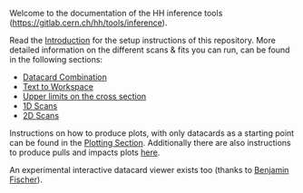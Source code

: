 Welcome to the documentation of the HH inference tools (https://gitlab.cern.ch/hh/tools/inference).

Read the [Introduction](introduction.md) for the setup instructions of this repository.
More detailed information on the different scans & fits you can run, can be found in the following sections:

- [Datacard Combination](tasks/combinedatacards.md)
- [Text to Workspace](tasks/t2w.md)
- [Upper limits on the cross section](tasks/limits.md)
- [1D Scans](tasks/1dnll.md)
- [2D Scans](tasks/2dnll.md)

Instructions on how to produce plots, with only datacards as a starting point can be found in the [Plotting Section](plotting.md).
Additionally there are also instructions to produce pulls and impacts plots [here](pullsandimpacts.md).

An experimental interactive datacard viewer exists too (thanks to [Benjamin Fischer](https://git.rwth-aachen.de/3pia/cms_analyses/common/-/blob/master/view_datacard.html)).
